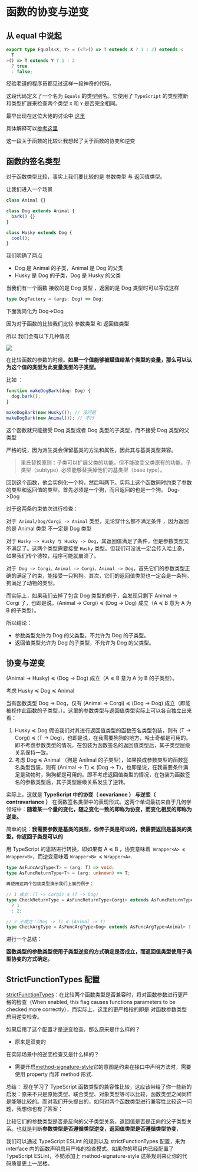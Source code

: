 # 函数的协变与逆变

## 从 equal 中说起

```ts
export type Equals<X, Y> = (<T>() => T extends X ? 1 : 2) extends <
  T
>() => T extends Y ? 1 : 2
  ? true
  : false;
```

经验老道的程序员都见过这样一段神奇的代码。

这段代码定义了一个名为 `Equals` 的类型别名。它使用了 `TypeScript` 的类型推断和类型扩展来检查两个类型 `X` 和 `Y` 是否完全相同。

最早出现在这位大佬的讨论中 [这里]('https://github.com/microsoft/TypeScript/issues/27024#issuecomment-421529650')

具体解释可以[参考这里](https://stackoverflow.com/questions/68961864/how-does-the-equals-work-in-typescript)

这一段关于函数的比较让我想起了关于函数的协变和逆变

## 函数的签名类型

对于函数类型比较，事实上我们要比较的是 参数类型 与 返回值类型。

让我们进入一个场景

```ts
class Animal {}

class Dog extends Animal {
  bark() {}
}

class Husky extends Dog {
  cool();
}
```

我们明确了两点

- Dog 是 Animal 的子类，Animal 是 Dog 的父类
- Husky 是 Dog 的子类，Dog 是 Husky 的父类

当我们有一个函数 接收的是 Dog 类型 ，返回的是 Dog 类型时可以写成这样

```ts
type DogFactory = (args: Dog) => Dog;
```

下面我简化为 Dog->Dog

因为对于函数的比较我们比较 参数类型 和 返回值类型

所以 我们会有以下几种情况

![](https://pub-a953275fa2c34c18b80fc1f84e3ea746.r2.dev/xiaowo/2023/08/ae354d80b7e9f35565095d307d575676.png)
<!-- ![image.png](https://p9-juejin.byteimg.com/tos-cn-i-k3u1fbpfcp/0fd4537748fe4bf98bd8c1d092e92c08~tplv-k3u1fbpfcp-watermark.image?) -->

在比较函数的参数的时候。**如果一个值能够被赋值给某个类型的变量，那么可以认为这个值的类型为此变量类型的子类型。**

比如 ：

```ts
function makeDogBark(dog: Dog) {
  dog.bark();
}

makeDogBark(new Husky()); // 没问题
makeDogBark(new Animal()); // 不行
```

这个函数就只能接受 Dog 类型或者 Dog 类型的子类型，而不接受 Dog 类型的父类型

严格的说，因为派生类会保留基类的方法和属性，因此其与基类类型兼容。

> 里氏替换原则：子类可以扩展父类的功能，但不能改变父类原有的功能，子类型（subtype）必须能够替换掉他们的基类型（base type）。

回到这个函数，他会实例化一个狗，然后叫两下。实际上这个函数同时约束了参数的类型和返回值的类型。首先必须是一个狗，而且返回的也是一个狗。 Dog->Dog

对于这两条约束依次进行检查：

对于` Animal/Dog/Corgi -> Animal` 类型，无论穿什么都不满足条件 ，因为返回的是 Animal 类型 不一定是 Dog 类型

对于 `Husky -> Husky 与 Husky -> Dog`，其返回值满足了条件，但是参数类型又不满足了。这两个类型需要接受 `Husky` 类型。但我们可没说一定会传入哈士奇，如果我们传个德牧，程序可能就崩溃了。

对于` Dog -> Corgi、Animal -> Corgi、Animal -> Dog`，首先它们的参数类型正确的满足了约束，能接受一只狗狗。其次，它们的返回值类型也一定会是一条狗。 狗满足了动物的类型。

而实际上，如果我们去掉了包含 Dog 类型的例子，会发现只剩下 Animal -> Corgi 了，也即是说，(Animal → Corgi) ≼ (Dog → Dog) 成立（A ≼ B 意为 A 为 B 的子类型）。

所以结论：

- 参数类型允许为 Dog 的父类型，不允许为 Dog 的子类型。
- 返回值类型允许为 Dog 的子类型，不允许为 Dog 的父类型。

## 协变与逆变

(Animal → Husky) ≼ (Dog → Dog) 成立（A ≼ B 意为 A 为 B 的子类型）。

考虑 Husky ≼ Dog ≼ Animal

当有函数类型 Dog -> Dog，仅有 (Animal → Corgi) ≼ (Dog → Dog) 成立（即能被视作此函数的子类型，）。这里的参数类型与返回值类型实际上可以各自独立出来看：

1. Husky ≼ Dog 假设我们对其进行返回值类型的函数签名类型包装，则有 (T → Corgi) ≼ (T → Dog)，也即是说，在我需要狗狗的地方，哈士奇都是可用的。即不考虑参数类型的情况，在包装为函数签名的返回值类型后，其子类型层级关系保持一致。
2. 考虑 Dog ≼ Animal （狗是 Anilmal 的子类型），如果换成参数类型的函数签名类型包装，则有 (Animal -> T) ≼ (Dog -> T)，也即是说，在我需要条件满足是动物时，狗狗都是可用的。即不考虑返回值类型的情况，在包装为函数签名的参数类型后，其子类型层级关系发生了逆转。

实际上，这就是 **TypeScript 中的协变（ covariance ） 与逆变（ contravariance ）** 在函数签名类型中的表现形式。这两个单词最初来自于几何学领域中：**随着某一个量的变化，随之变化一致的即称为协变，而变化相反的即称为逆变。**

简单的说：**我需要参数是基类的类型，你传子类是可以的，我需要返回是基类的类型，你返回子类是可以的**

用 TypeScript 的思路进行转换，即如果有 A ≼ B ，协变意味着` Wrapper<A> ≼ Wrapper<B>`，而逆变意味着 `Wrapper<B> ≼ Wrapper<A>`.

```ts
type AsFuncArgType<T> = (arg: T) => void;
type AsFuncReturnType<T> = (arg: unknown) => T;

再使用这两个包装类型演示我们上面的例子：

// 1 成立：(T -> Corgi) ≼ (T -> Dog)
type CheckReturnType = AsFuncReturnType<Corgi> extends AsFuncReturnType<Dog>
  ? 1
  : 2;

// 2 不成立：(Dog -> T) ≼ (Animal -> T)
type CheckArgType = AsFuncArgType<Dog> extends AsFuncArgType<Animal> ? 1 : 2;
```

进行一个总结：

**函数类型的参数类型使用子类型逆变的方式确定是否成立，而返回值类型使用子类型协变的方式确定。**

## StrictFunctionTypes 配置

[strictFunctionTypes](https://link.juejin.cn/?target=https%3A%2F%2Fwww.typescriptlang.org%2Ftsconfig%23strictFunctionTypes)：在比较两个函数类型是否兼容时，将对函数参数进行更严格的检查（When enabled, this flag causes functions parameters to be checked more correctly），而实际上，这里的更严格指的即是 对函数参数类型启用逆变检查。

如果启用了这个配置才是逆变检查，那么原来是什么样的？

- 原来是双变的

在实际场景中的逆变检查又是什么样的？ 
- 需要开启[method-signature-style](https://link.juejin.cn/?target=https%3A%2F%2Fgithub.com%2Ftypescript-eslint%2Ftypescript-eslint%2Fblob%2Fmain%2Fpackages%2Feslint-plugin%2Fdocs%2Frules%2Fmethod-signature-style.md)它的意图是约束在接口中声明方法时，需要使用 property 而非 method 形式.


总结：
现在学习了 TypeScript 函数类型的兼容性比较，这应该带给了你一些新的启发：原来不只是原始类型、联合类型、对象类型等可以比较，函数类型之间同样是能够比较的。而对我们开头提出的，如何对两个函数类型进行兼容性比较这一问题，我想你也有了答案：

比较它们的参数类型是否是反向的父子类型关系，返回值是否是正向的父子类型关系。也就是判断**参数类型是否遵循类型逆变，返回值类型是否遵循类型协变**，

我们可以通过 TypeScript ESLint 的规则以及 strictFunctionTypes 配置，来为 interface 内的函数声明启用严格的检查模式。如果你的项目内已经配置了 TypeScript ESLint，不妨添加上 method-signature-style 这条规则来让你的代码质量更上一层楼。

